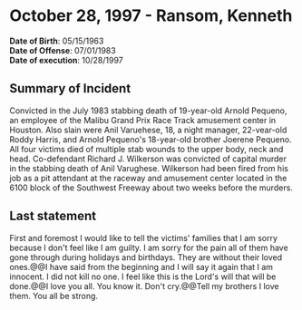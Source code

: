 # October 28, 1997 - Ransom, Kenneth

**Date of Birth**: 05/15/1963<br/>
**Date of Offense**: 07/01/1983<br/>
**Date of execution**: 10/28/1997<br/>

## Summary of Incident
Convicted in the July 1983 stabbing death of 19-year-old Arnold Pequeno, an employee of the Malibu Grand Prix Race Track amusement center in Houston. Also slain were Anil Varuehese, 18, a night manager, 22-vear-old Roddy Harris, and Arnold Pequeno's 18-year-old brother Joerene Pequeno. All four victims died of multiple stab wounds to the upper body, neck and head. Co-defendant Richard J. Wilkerson was convicted of capital murder in the stabbing death of Anil Varughese. Wilkerson had been fired from his job as a pit attendant at the raceway and amusement center located in the 6100 block of the Southwest Freeway about two weeks before the murders.

## Last statement
First and foremost I would like to tell the victims' families that I am sorry because I don't feel like I am guilty. I am sorry for the pain all of them have gone through during holidays and birthdays. They are without their loved ones.@@I have said from the beginning and I will say it again that I am innocent. I did not kill no one. I feel like this is the Lord's will that will be done.@@I love you all. You know it. Don't cry.@@Tell my brothers I love them. You all be strong.
